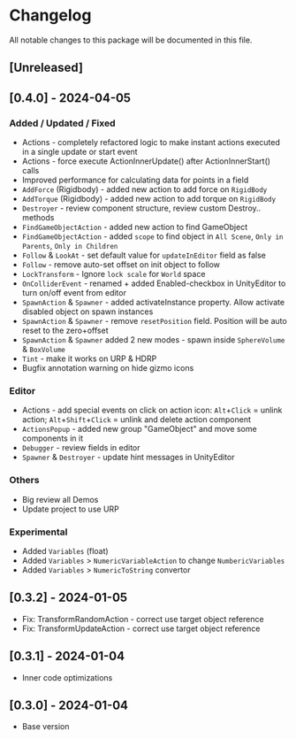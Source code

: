 # Changelog

All notable changes to this package will be documented in this file.


## [Unreleased]


## [0.4.0] - 2024-04-05
### Added / Updated / Fixed
- Actions - completely refactored logic to make instant actions executed in a single update or start event
- Actions - force execute ActionInnerUpdate() after ActionInnerStart() calls
- Improved performance for calculating data for points in a field
- `AddForce` (Rigidbody) - added new action to add force on `RigidBody`
- `AddTorque` (Rigidbody) - added new action to add torque on `RigidBody`
- `Destroyer` - review component structure, review custom Destroy.. methods
- `FindGameObjectAction` - added new action to find GameObject
- `FindGameObjectAction` - added `scope` to find object in `All Scene`, `Only in Parents`, `Only in Children`
- `Follow` & `LookAt` - set default value for `updateInEditor` field as false
- `Follow` - remove auto-set offset on init object to follow
- `LockTransform` - Ignore `lock scale` for `World` space
- `OnColliderEvent` - renamed + added Enabled-checkbox in UnityEditor to turn on/off event from editor
- `SpawnAction` & `Spawner` - added activateInstance property. Allow activate disabled object on spawn instances
- `SpawnAction` & `Spawner` - remove `resetPosition` field. Position will be auto reset to the zero+offset
- `SpawnAction` & `Spawner` added 2 new modes - spawn inside `SphereVolume` & `BoxVolume`
- `Tint` - make it works on URP & HDRP
- Bugfix annotation warning on hide gizmo icons

### Editor
- Actions - add special events on click on action icon: `Alt`+`Click` = unlink action; `Alt`+`Shift`+`Click` = unlink and delete action component
- `ActionsPopup` - added new group "GameObject" and move some components in it
- `Debugger` - review fields in editor
- `Spawner` & `Destroyer` - update hint messages in UnityEditor

### Others
- Big review all Demos
- Update project to use URP

### Experimental
- Added `Variables` (float)
- Added `Variables` > `NumericVariableAction` to change `NumbericVariables`
- Added `Variables` > `NumericToString` convertor



## [0.3.2] - 2024-01-05
- Fix: TransformRandomAction - correct use target object reference
- Fix: TransformUpdateAction - correct use target object reference



## [0.3.1] - 2024-01-04
- Inner code optimizations



## [0.3.0] - 2024-01-04
- Base version
